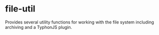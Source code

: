 # file-util
Provides several utility functions for working with the file system including archiving and a TyphonJS plugin.
